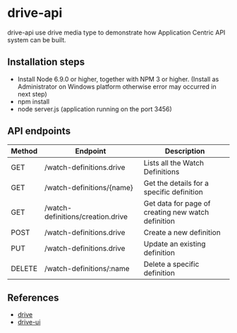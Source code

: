 # drive-api
drive-api use drive media type to demonstrate how Application Centric API system can be built.


## Installation steps
* Install Node 6.9.0 or higher, together with NPM 3 or higher. (Install as Administrator on Windows platform
  otherwise error may occurred in next step)
* npm install
* node server.js (application running on the port 3456)

## API endpoints
| Method | Endpoint | Description |
|--------|----------|-------------|
| GET | /watch-definitions.drive | Lists all the Watch Definitions |
| GET | /watch-definitions/{name} | Get the details for a specific definition |
| GET | /watch-definitions/creation.drive | Get data for page of creating new watch definition |
| POST | /watch-definitions.drive | Create a new definition |
| PUT | /watch-definitions.drive | Update an existing definition |
| DELETE | /watch-definitions/:name | Delete a specific definition |

## References
* [drive](https://github.com/DigitalRiverConnect/drive)
* [drive-ui](https://github.com/DigitalRiverConnect/drive-ui)